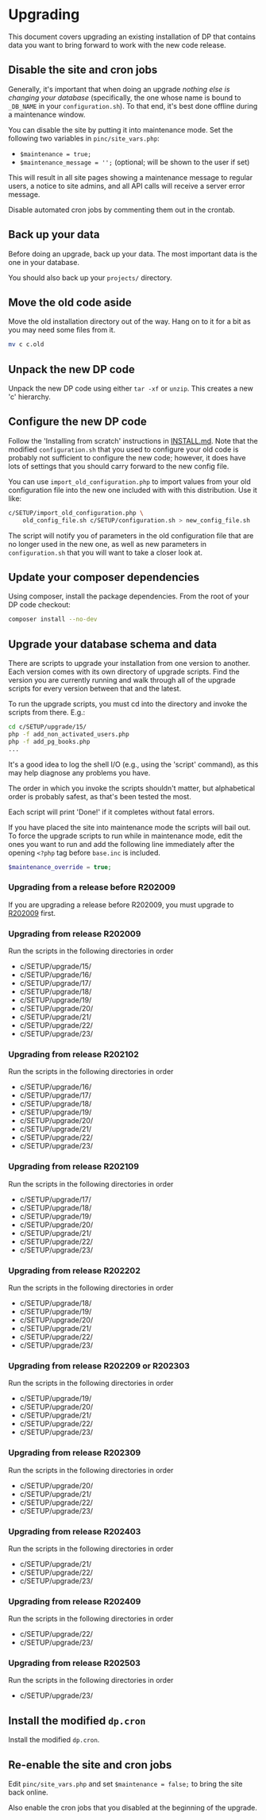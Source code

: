 # Upgrading

This document covers upgrading an existing installation of DP that
contains data you want to bring forward to work with the new code
release.

## Disable the site and cron jobs
Generally, it's important that when doing an upgrade _nothing else is
changing your database_ (specifically, the one whose name is bound to
`_DB_NAME` in your `configuration.sh`). To that end, it's best done offline
during a maintenance window.

You can disable the site by putting it into maintenance mode. Set the following
two variables in `pinc/site_vars.php`:
* `$maintenance = true;`
* `$maintenance_message = '';` (optional; will be shown to the user if set)

This will result in all site pages showing a maintenance message to regular
users, a notice to site admins, and all API calls will receive a server error
message.

Disable automated cron jobs by commenting them out in the crontab.

## Back up your data
Before doing an upgrade, back up your data. The most important data
is the one in your database.

You should also back up your `projects/` directory.

## Move the old code aside
Move the old installation directory out of the way. Hang on to it
for a bit as you may need some files from it.

```bash
mv c c.old
```

## Unpack the new DP code
Unpack the new DP code using either `tar -xf` or `unzip`. This creates
a new 'c' hierarchy.

## Configure the new DP code
Follow the 'Installing from scratch' instructions in [INSTALL.md](INSTALL.md).
Note that the modified `configuration.sh` that you used to
configure your old code is probably not sufficient to configure the
new code; however, it does have lots of settings that you should carry
forward to the new config file.

You can use `import_old_configuration.php` to import values from your old
configuration file into the new one included with with this distribution.
Use it like:

```bash
c/SETUP/import_old_configuration.php \
    old_config_file.sh c/SETUP/configuration.sh > new_config_file.sh
```

The script will notify you of parameters in the old configuration file
that are no longer used in the new one, as well as new parameters in
`configuration.sh` that you will want to take a closer look at.

## Update your composer dependencies

Using composer, install the package dependencies. From the root of
your DP code checkout:

```bash
composer install --no-dev
```

## Upgrade your database schema and data

There are scripts to upgrade your installation from one version to another.
Each version comes with its own directory of upgrade scripts. Find the version
you are currently running and walk through all of the upgrade scripts for
every version between that and the latest.

To run the upgrade scripts, you must cd into the directory and invoke the
scripts from there. E.g.:

```bash
cd c/SETUP/upgrade/15/
php -f add_non_activated_users.php
php -f add_pg_books.php
...
```

It's a good idea to log the shell I/O (e.g., using the 'script' command),
as this may help diagnose any problems you have.

The order in which you invoke the scripts shouldn't matter, but alphabetical
order is probably safest, as that's been tested the most.

Each script will print 'Done!' if it completes without fatal errors.

If you have placed the site into maintenance mode the scripts will bail out.
To force the upgrade scripts to run while in maintenance mode, edit the ones
you want to run and add the following line immediately after the opening
`<?php` tag before `base.inc` is included.

```php
$maintenance_override = true;
```

### Upgrading from a release before R202009

If you are upgrading a release before R202009, you must upgrade to
[R202009](https://github.com/DistributedProofreaders/dproofreaders/releases/tag/R202009)
first.

### Upgrading from release R202009
Run the scripts in the following directories in order

* c/SETUP/upgrade/15/
* c/SETUP/upgrade/16/
* c/SETUP/upgrade/17/
* c/SETUP/upgrade/18/
* c/SETUP/upgrade/19/
* c/SETUP/upgrade/20/
* c/SETUP/upgrade/21/
* c/SETUP/upgrade/22/
* c/SETUP/upgrade/23/

### Upgrading from release R202102
Run the scripts in the following directories in order

* c/SETUP/upgrade/16/
* c/SETUP/upgrade/17/
* c/SETUP/upgrade/18/
* c/SETUP/upgrade/19/
* c/SETUP/upgrade/20/
* c/SETUP/upgrade/21/
* c/SETUP/upgrade/22/
* c/SETUP/upgrade/23/

### Upgrading from release R202109
Run the scripts in the following directories in order

* c/SETUP/upgrade/17/
* c/SETUP/upgrade/18/
* c/SETUP/upgrade/19/
* c/SETUP/upgrade/20/
* c/SETUP/upgrade/21/
* c/SETUP/upgrade/22/
* c/SETUP/upgrade/23/

### Upgrading from release R202202
Run the scripts in the following directories in order

* c/SETUP/upgrade/18/
* c/SETUP/upgrade/19/
* c/SETUP/upgrade/20/
* c/SETUP/upgrade/21/
* c/SETUP/upgrade/22/
* c/SETUP/upgrade/23/

### Upgrading from release R202209 or R202303
Run the scripts in the following directories in order

* c/SETUP/upgrade/19/
* c/SETUP/upgrade/20/
* c/SETUP/upgrade/21/
* c/SETUP/upgrade/22/
* c/SETUP/upgrade/23/

### Upgrading from release R202309
Run the scripts in the following directories in order

* c/SETUP/upgrade/20/
* c/SETUP/upgrade/21/
* c/SETUP/upgrade/22/
* c/SETUP/upgrade/23/

### Upgrading from release R202403
Run the scripts in the following directories in order

* c/SETUP/upgrade/21/
* c/SETUP/upgrade/22/
* c/SETUP/upgrade/23/

### Upgrading from release R202409
Run the scripts in the following directories in order

* c/SETUP/upgrade/22/
* c/SETUP/upgrade/23/

### Upgrading from release R202503
Run the scripts in the following directories in order

* c/SETUP/upgrade/23/

## Install the modified `dp.cron`
Install the modified `dp.cron`.

## Re-enable the site and cron jobs
Edit `pinc/site_vars.php` and set `$maintenance = false;` to bring the site
back online.

Also enable the cron jobs that you disabled at the beginning of the upgrade.
